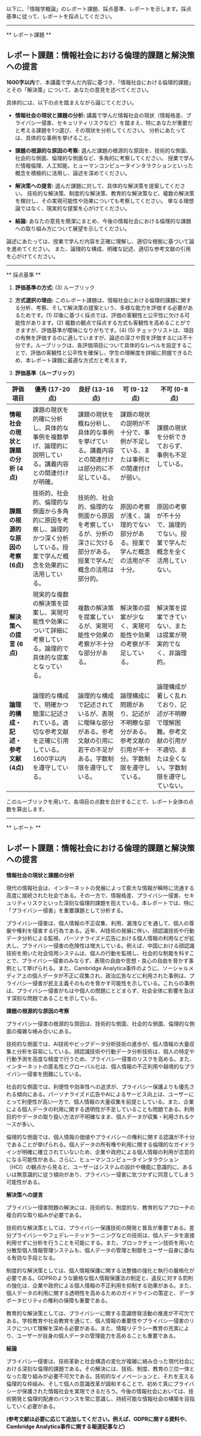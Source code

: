 以下に、「情報学概論」のレポート課題、採点基準、レポートを示します。採点基準に従って、レポートを採点してください。

---------------------------------------
** レポート課題 **

## レポート課題：情報社会における倫理的課題と解決策への提言

**1600字以内**で、本講義で学んだ内容に基づき、「情報社会における倫理的課題」とその「解決策」について、あなたの意見を述べてください。

具体的には、以下の点を踏まえながら論じてください。

* **情報社会の現状と課題の分析:**  講義で学んだ情報社会の現状（情報格差、プライバシー侵害、セキュリティリスクなど）を踏まえ、特にあなたが重要だと考える課題を1つ選び、その現状を分析してください。  分析にあたっては、具体的な事例を挙げること。

* **課題の根源的な原因の考察:** 選んだ課題の根源的な原因を、技術的な側面、社会的な側面、倫理的な側面など、多角的に考察してください。  授業で学んだ情報倫理、人工知能、ヒューマンコンピュータインタラクションといった概念を積極的に活用し、論述を深めてください。

* **解決策への提言:** 選んだ課題に対して、具体的な解決策を提案してください。  技術的な解決策、制度的な解決策、教育的な解決策など、複数の解決策を検討し、その実現可能性や効果についても考察してください。  単なる理想論ではなく、現実的な提案を心がけてください。

* **結論:** あなたの意見を簡潔にまとめ、今後の情報社会における倫理的な課題への取り組み方について展望を示してください。


論述にあたっては、授業で学んだ内容を正確に理解し、適切な根拠に基づいて論を進めてください。  また、論理的な構成、明確な記述、適切な参考文献の引用を心がけてください。


---------------------------------------
** 採点基準 **

1. **評価基準の方式:** (3) ルーブリック

2. **方式選択の理由:** このレポート課題は、情報社会における倫理的課題に関する分析、考察、そして解決策の提案という、多様な能力を評価する必要があるためです。(1) 印象に基づく採点では、評価の客観性と公平性に欠ける可能性があります。(2) 複数の観点で採点する方式も客観性を高めることができますが、評価基準が曖昧になりがちです。(4) (5) チェックリストは、項目の有無を評価するのに適していますが、論述の深さや質を評価するには不十分です。ルーブリックは、各評価項目について具体的なレベルを設定することで、評価の客観性と公平性を確保し、学生の理解度を詳細に把握できるため、本レポート課題に最適な方式だと考えます。


3. **評価基準（ルーブリック）**

| 評価項目 | 優秀 (17-20点) | 良好 (13-16点) | 可 (9-12点) | 不可 (0-8点) |
|---|---|---|---|---|
| **情報社会の現状と課題の分析 (4点)** | 課題の現状を的確に分析し、具体的な事例を複数挙げ、論理的に説明している。講義内容との関連付けが明確。 | 課題の現状を概ね分析し、具体的な事例を挙げている。講義内容との関連付けは部分的に不足している。 | 課題の現状の説明が不十分で、事例が不足している、または事例との関連付けが弱い。 | 課題の現状を分析できておらず、事例も不足している。 |
| **課題の根源的な原因の考察 (6点)** | 技術的、社会的、倫理的な側面から多角的に原因を考察し、論理的かつ深く分析している。授業で学んだ概念を効果的に活用している。 | 技術的、社会的、倫理的な側面から原因を考察しているが、分析の深さに欠ける部分がある。授業で学んだ概念の活用は部分的。 | 原因の考察が浅く、論理的でない部分がある。授業で学んだ概念の活用が不十分。 | 原因の考察が不十分で、論理的でない。授業で学んだ概念を全く活用していない。 |
| **解決策への提言 (6点)** | 現実的な複数の解決策を提案し、実現可能性や効果について詳細に考察している。論理的で具体的な提案となっている。 | 複数の解決策を提案しているが、実現可能性や効果の考察が不十分な部分がある。 | 解決策の提案が少なく、実現可能性や効果の考察が不足している。 | 解決策を提案できていない、または提案が現実的でなく、非論理的。 |
| **論理的構成・記述・参考文献 (4点)** | 論理的な構成で、明確かつ簡潔に記述されている。適切な参考文献を正確に引用している。1600字以内を遵守している。 | 論理的な構成で記述されているが、表現に曖昧な部分がある。参考文献の引用に若干の不足がある。字数制限を遵守している。 | 論理構成に問題があり、記述が不明瞭な部分がある。参考文献の引用が不十分。字数制限を遵守している。 | 論理構成が著しく乱れており、記述が不明瞭で理解困難。参考文献の引用が不適切、または全くない。字数制限を遵守していない。 |


このルーブリックを用いて、各項目の点数を合計することで、レポート全体の点数を算出します。


---------------------------------------
** レポート **
## レポート課題：情報社会における倫理的課題と解決策への提言

**情報社会の現状と課題の分析**

現代の情報社会は、インターネットの発展によって膨大な情報が瞬時に流通する高度に接続された社会である。その一方で、情報格差、プライバシー侵害、セキュリティリスクといった深刻な倫理的課題を抱えている。本レポートでは、特に「プライバシー侵害」を重要課題として分析する。

プライバシー侵害は、個人情報の不正収集、利用、漏洩などを通して、個人の尊厳や権利を侵害する行為である。近年、AI技術の発展に伴い、顔認識技術や行動データ分析による監視、パーソナライズド広告における個人情報の利用などが拡大し、プライバシー侵害の危険性は増大している。例えば、中国における顔認識技術を用いた社会信用システムは、個人の行動を監視し、社会的な制裁を科すことで、プライバシー侵害のみならず、表現の自由や思想・良心の自由を脅かす事例として挙げられる。また、Cambridge Analytica事件のように、ソーシャルメディア上の個人データが不正に収集され、政治広告などに利用された事例は、プライバシー侵害が民主主義そのものを脅かす可能性を示している。これらの事例は、プライバシー侵害がもはや個人の問題にとどまらず、社会全体に影響を及ぼす深刻な問題であることを示している。


**課題の根源的な原因の考察**

プライバシー侵害の根源的な原因は、技術的な側面、社会的な側面、倫理的な側面の複雑な絡み合いにある。

技術的な側面では、AI技術やビッグデータ分析技術の進歩が、個人情報の大量収集と分析を容易にしている。顔認識技術や行動データ分析技術は、個人の特定や行動予測を高度な精度で行うため、プライバシー侵害のリスクを高める。また、インターネットの匿名性とグローバル化は、個人情報の不正利用や越境的なプライバシー侵害を困難にしている。

社会的な側面では、利便性や効率性への追求が、プライバシー保護よりも優先される傾向にある。パーソナライズド広告やAIによるサービス向上は、ユーザーにとって利便性が高い一方で、個人情報の大量収集を前提としている。また、企業による個人データの利用に関する透明性が不足していることも問題である。利用目的やデータの取り扱い方法が不明確なまま、個人データが収集・利用されるケースが多い。

倫理的な側面では、個人情報の価値やプライバシーの権利に関する認識が不十分であることが挙げられる。個人データの所有権や利用に関する倫理的なガイドラインが明確に確立されていないため、企業や政府による個人情報の利用が恣意的になる可能性がある。さらに、ヒューマンコンピュータインタラクション（HCI）の観点から見ると、ユーザーはシステムの設計や機能に意識的に、あるいは無意識的に従う傾向があり、プライバシー侵害に気づかずに同意してしまう可能性がある。


**解決策への提言**

プライバシー侵害問題の解決には、技術的な、制度的な、教育的なアプローチの複合的な取り組みが必要である。

技術的な解決策としては、プライバシー保護技術の開発と普及が重要である。差分プライバシーやフェデレーテッドラーニングなどの技術は、個人データを直接利用せずに分析を行うことを可能にする。また、ブロックチェーン技術を用いた分散型個人情報管理システムも、個人データの管理と制御をユーザー自身に委ねる有効な手段となる。

制度的な解決策としては、個人情報保護に関する法整備の強化と執行の厳格化が必要である。GDPRのような厳格な個人情報保護法の制定と、違反に対する罰則の強化は、企業や政府による個人情報の不正利用を抑制する効果がある。また、個人データの利用に関する透明性を高めるためのガイドラインの策定と、データポータビリティの権利の保障も重要である。

教育的な解決策としては、プライバシーに関する意識啓発活動の推進が不可欠である。学校教育や社会教育を通じて、個人情報の重要性やプライバシー侵害のリスクについて理解を深める必要がある。また、情報リテラシー教育の充実により、ユーザーが自身の個人データの管理能力を高めることも重要である。


**結論**

プライバシー侵害は、技術革新と社会構造の変化が複雑に絡み合った現代社会における深刻な倫理的課題である。その解決には、技術、制度、教育の三位一体となった取り組みが必要不可欠である。技術的なイノベーションと、それを支える倫理的な枠組み、そして個人の意識改革が調和することで、初めて真にプライバシーが保護された情報社会を実現できるだろう。今後の情報社会においては、技術開発と倫理的配慮のバランスを常に意識し、持続可能な情報社会の構築を目指していく必要がある。


**(参考文献は必要に応じて追加してください。例えば、GDPRに関する資料や、Cambridge Analytica事件に関する報道記事など)**


